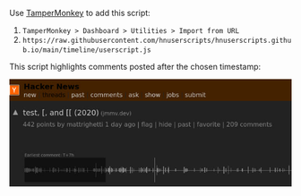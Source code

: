 Use [TamperMonkey](https://www.tampermonkey.net/) to add this script:

1. `TamperMonkey > Dashboard > Utilities > Import from URL`
2. `https://raw.githubusercontent.com/hnuserscripts/hnuserscripts.github.io/main/timeline/userscript.js`

This script highlights comments posted after the chosen timestamp:

![](screenshot.jpg)
